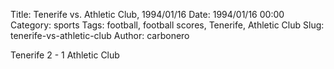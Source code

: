 Title: Tenerife vs. Athletic Club, 1994/01/16
Date: 1994/01/16 00:00
Category: sports
Tags: football, football scores, Tenerife, Athletic Club
Slug: tenerife-vs-athletic-club
Author: carbonero


Tenerife 2 - 1 Athletic Club
